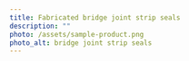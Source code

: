```yaml
---
title: Fabricated bridge joint strip seals
description: ""
photo: /assets/sample-product.png
photo_alt: bridge joint strip seals
---
```


